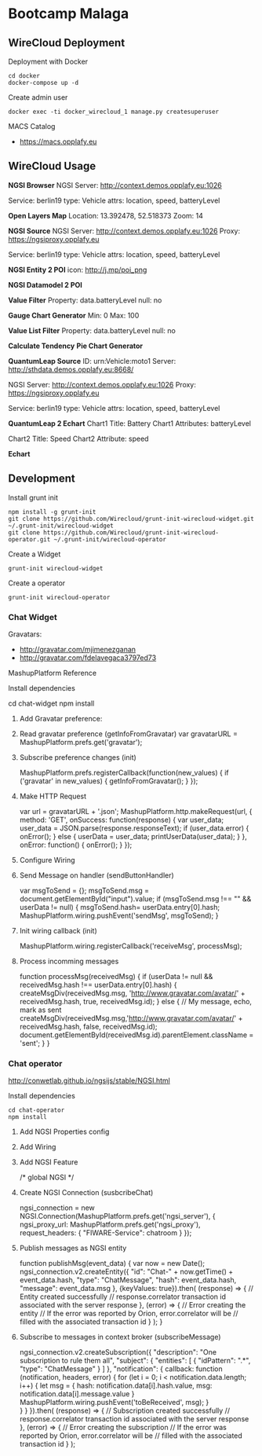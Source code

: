 # Bootcamp Malaga

## WireCloud Deployment

Deployment with Docker

    cd docker
    docker-compose up -d

Create admin user

    docker exec -ti docker_wirecloud_1 manage.py createsuperuser

MACS Catalog
- https://macs.opplafy.eu

## WireCloud Usage

**NGSI Browser**
NGSI Server: http://context.demos.opplafy.eu:1026

Service: berlin19
type: Vehicle
attrs: location, speed, batteryLevel

**Open Layers Map**
Location: 13.392478, 52.518373
Zoom: 14

**NGSI Source**
NGSI Server: http://context.demos.opplafy.eu:1026
Proxy: https://ngsiproxy.opplafy.eu

Service: berlin19
type: Vehicle
attrs: location, speed, batteryLevel

**NGSI Entity 2 POI**
icon: http://j.mp/poi_png

**NGSI Datamodel 2 POI**

**Value Filter**
Property: data.batteryLevel
null: no

**Gauge Chart Generator**
Min: 0
Max: 100

**Value List Filter**
Property: data.batteryLevel
null: no

**Calculate Tendency**
**Pie Chart Generator**

**QuantumLeap Source**
ID: urn:Vehicle:moto1
Server: http://sthdata.demos.opplafy.eu:8668/

NGSI Server: http://context.demos.opplafy.eu:1026
Proxy: https://ngsiproxy.opplafy.eu

Service: berlin19
type: Vehicle
attrs: location, speed, batteryLevel

**QuantumLeap 2 Echart**
Chart1 Title: Battery
Chart1 Attributes: batteryLevel

Chart2 Title: Speed
Chart2 Attribute: speed

**Echart**

## Development

Install grunt init

    npm install -g grunt-init
    git clone https://github.com/Wirecloud/grunt-init-wirecloud-widget.git ~/.grunt-init/wirecloud-widget
    git clone https://github.com/Wirecloud/grunt-init-wirecloud-operator.git ~/.grunt-init/wirecloud-operator


Create a Widget

    grunt-init wirecloud-widget


Create a operator

    grunt-init wirecloud-operator

### Chat Widget

Gravatars:
- http://gravatar.com/mjimenezganan
- http://gravatar.com/fdelavegaca3797ed73

MashupPlatform Reference

Install dependencies

   cd chat-widget
   npm install


1) Add Gravatar preference:

    <preference name="gravatar" type="text" label="Gravatar URL" description="URL to the gravatar profile of the user" />


2) Read gravatar preference (getInfoFromGravatar)
    var gravatarURL = MashupPlatform.prefs.get('gravatar');


3) Subscribe preference changes (init)

    MashupPlatform.prefs.registerCallback(function(new_values) {
        if ('gravatar' in new_values) {
            getInfoFromGravatar();
        }
    });

4) Make HTTP Request

    var url = gravatarURL + '.json';
    MashupPlatform.http.makeRequest(url, {
        method: 'GET',
        onSuccess: function(response) {
            var user_data;
            user_data = JSON.parse(response.responseText);
            if (user_data.error) {
                onError();
            } else {
                userData = user_data;
                printUserData(user_data);
            }
        },
        onError: function() {
            onError();
        }
    });

5) Configure Wiring

    <wiring>
        <outputendpoint name="sendMsg" type="text" label="Send a message" description="The messages sent by the user are sent through this output endpoint" friendcode="message"/>
        <inputendpoint name="receiveMsg" type="text" label="Receive a message"  description="This is where messages sent by other widgets can be received" friendcode="message" />
    </wiring>

6) Send Message on handler (sendButtonHandler)

    var msgToSend = {};
    msgToSend.msg = document.getElementById("input").value;
    if (msgToSend.msg !== "" && userData != null) {
        msgToSend.hash= userData.entry[0].hash;
        MashupPlatform.wiring.pushEvent('sendMsg', msgToSend);
    }

7) Init wiring callback (init)

    MashupPlatform.wiring.registerCallback('receiveMsg', processMsg);

8) Process incomming messages

    function processMsg(receivedMsg) {
            if (userData != null && receivedMsg.hash !== userData.entry[0].hash) {
                createMsgDiv(receivedMsg.msg, 'http://www.gravatar.com/avatar/' + receivedMsg.hash, true, receivedMsg.id);
            } else { // My message, echo, mark as sent
                createMsgDiv(receivedMsg.msg,'http://www.gravatar.com/avatar/' + receivedMsg.hash, false, receivedMsg.id);
                document.getElementById(receivedMsg.id).parentElement.className = 'sent'; 
            }
        }


### Chat operator

http://conwetlab.github.io/ngsijs/stable/NGSI.html

Install dependencies

    cd chat-operator
    npm install

1) Add NGSI Properties config

    <preferences>
        <preference name="ngsi_server"
            type="text" label="NGSI server URL"
            description="URL of the Orion Context Broker to use for retrieving entity information"
            default="http://context.demos.opplafy.eu:1026/"/>
        <preference name="ngsi_proxy"
            type="text"
            label="NGSI proxy URL"
            description="URL of the PubSub Context Broker proxy to use for receiving notifications about changes"
            default="https://ngsiproxy.opplafy.eu/"/>
        <preference name="chatroom"
            type="text"
            label="Chat room"
            description="Chat room to send and receive messages"
            default="bootcamp"/>
    </preferences>

2) Add Wiring

    <wiring>
        <outputendpoint name="toBeReceived"
            type="text"
            label="Messages from NGSI"
            description="Forward a message to a chat widget"
            friendcode="message" />
        <inputendpoint name="toBeSent"
            type="text"
            label="Message to NGSI"
            description="Receive messages to be sent to the chat room"
            friendcode="message" />
    </wiring>

3) Add NGSI Feature

    <feature name="NGSI"/>

    /* global NGSI */

4) Create NGSI Connection (susbcribeChat)

    ngsi_connection = new NGSI.Connection(MashupPlatform.prefs.get('ngsi_server'), {
            ngsi_proxy_url: MashupPlatform.prefs.get('ngsi_proxy'),
            request_headers: {
                "FIWARE-Service": chatroom
            }
        });

5) Publish messages as NGSI entity

    function publishMsg(event_data) {
        var now = new Date();
        ngsi_connection.v2.createEntity({
            "id": "Chat-" + now.getTime() + event_data.hash,
            "type": "ChatMessage",
            "hash": event_data.hash,
            "message": event_data.msg
        }, {keyValues: true}).then(
            (response) => {
                // Entity created successfully
                // response.correlator transaction id associated with the server response
            }, (error) => {
                // Error creating the entity
                // If the error was reported by Orion, error.correlator will be
                // filled with the associated transaction id
            }
        );
    }

6) Subscribe to messages in context broker (subscribeMessage)

    ngsi_connection.v2.createSubscription({
            "description": "One subscription to rule them all",
            "subject": {
                "entities": [
                    {
                        "idPattern": ".*",
                        "type": "ChatMessage"
                    }
                ]
            },
            "notification": {
                callback: function (notification, headers, error) {
                    for (let i = 0; i < notification.data.length; i++) {
                        let msg = {
                            hash: notification.data[i].hash.value,
                            msg: notification.data[i].message.value
                        }
                        MashupPlatform.wiring.pushEvent('toBeReceived', msg);
                    }                    
                }
            }
         }).then(
             (response) => {
                 // Subscription created successfully
                 // response.correlator transaction id associated with the server response
             }, (error) => {
                 // Error creating the subscription
                 // If the error was reported by Orion, error.correlator will be
                 // filled with the associated transaction id
             }
         );